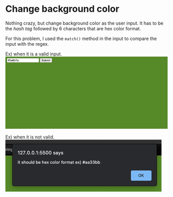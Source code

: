 # Change background color 

Nothing crazy, but change background color as the user input. It has to be the _hash tag_ followed by 6 characters that are hex color format.

For this problem, I used the `match()` method in the input to compare the input with the regex.

Ex) when it is a valid input.
<img src='./changeBg.png' />

Ex) when it is not valid.
<img src='./message.png' />
